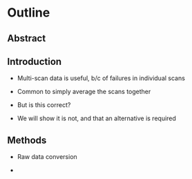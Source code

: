 # Outline

## Abstract

## Introduction

* Multi-scan data is useful, b/c of failures in individual scans

* Common to simply average the scans together

* But is this correct?

* We will show it is not, and that an alternative is required

## Methods

* Raw data conversion

* 